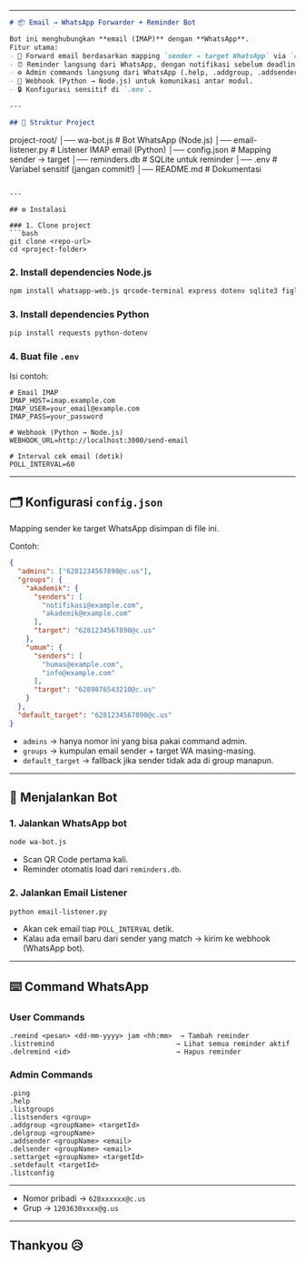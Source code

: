 
---

```markdown
# 📦 Email → WhatsApp Forwarder + Reminder Bot  

Bot ini menghubungkan **email (IMAP)** dengan **WhatsApp**.  
Fitur utama:  
- 🔄 Forward email berdasarkan mapping `sender → target WhatsApp` via `config.json`.  
- ⏰ Reminder langsung dari WhatsApp, dengan notifikasi sebelum deadline.  
- ⚙️ Admin commands langsung dari WhatsApp (.help, .addgroup, .addsender, dst).  
- 📡 Webhook (Python → Node.js) untuk komunikasi antar modul.  
- 🔒 Konfigurasi sensitif di `.env`.  

---

## 📂 Struktur Project
```

project-root/
│── wa-bot.js         # Bot WhatsApp (Node.js)
│── email-listener.py # Listener IMAP email (Python)
│── config.json       # Mapping sender → target
│── reminders.db      # SQLite untuk reminder
│── .env              # Variabel sensitif (jangan commit!)
│── README.md         # Dokumentasi

````

---

## ⚙️ Instalasi

### 1. Clone project
```bash
git clone <repo-url>
cd <project-folder>
````

### 2. Install dependencies Node.js

```bash
npm install whatsapp-web.js qrcode-terminal express dotenv sqlite3 figlet chalk
```

### 3. Install dependencies Python

```bash
pip install requests python-dotenv
```

### 4. Buat file `.env`

Isi contoh:

```env
# Email IMAP
IMAP_HOST=imap.example.com
IMAP_USER=your_email@example.com
IMAP_PASS=your_password

# Webhook (Python → Node.js)
WEBHOOK_URL=http://localhost:3000/send-email

# Interval cek email (detik)
POLL_INTERVAL=60
```

---

## 🗂️ Konfigurasi `config.json`

Mapping sender ke target WhatsApp disimpan di file ini.

Contoh:

```json
{
  "admins": ["6281234567890@c.us"],
  "groups": {
    "akademik": {
      "senders": [
        "notifikasi@example.com",
        "akademik@example.com"
      ],
      "target": "6281234567890@c.us"
    },
    "umum": {
      "senders": [
        "humas@example.com",
        "info@example.com"
      ],
      "target": "6289876543210@c.us"
    }
  },
  "default_target": "6281234567890@c.us"
}
```

* `admins` → hanya nomor ini yang bisa pakai command admin.
* `groups` → kumpulan email sender + target WA masing-masing.
* `default_target` → fallback jika sender tidak ada di group manapun.

---

## 🚀 Menjalankan Bot

### 1. Jalankan WhatsApp bot

```bash
node wa-bot.js
```

* Scan QR Code pertama kali.
* Reminder otomatis load dari `reminders.db`.

### 2. Jalankan Email Listener

```bash
python email-listener.py
```

* Akan cek email tiap `POLL_INTERVAL` detik.
* Kalau ada email baru dari sender yang match → kirim ke webhook (WhatsApp bot).

---

## ⌨️ Command WhatsApp

### User Commands

```
.remind <pesan> <dd-mm-yyyy> jam <hh:mm>  → Tambah reminder
.listremind                              → Lihat semua reminder aktif
.delremind <id>                          → Hapus reminder
```

### Admin Commands

```
.ping
.help
.listgroups
.listsenders <group>
.addgroup <groupName> <targetId>
.delgroup <groupName>
.addsender <groupName> <email>
.delsender <groupName> <email>
.settarget <groupName> <targetId>
.setdefault <targetId>
.listconfig
```

---

  * Nomor pribadi → `628xxxxxx@c.us`
  * Grup → `1203630xxxx@g.us`

---

## Thankyou 😥

